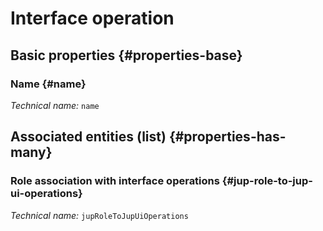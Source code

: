 # Interface operation
<!--- THIS FILE IS GENERATED PLEASE DO NOT EDIT IT DIRECTLY --->



<OH code="jupUiOperation"/>


## Basic properties {#properties-base}

### Name {#name}



*Technical name:* ```name```
<PH code="jupUiOperation:name"/>




## Associated entities (list) {#properties-has-many}

### Role association with interface operations {#jup-role-to-jup-ui-operations}



*Technical name:* ```jupRoleToJupUiOperations```
<PH code="jupUiOperation:jupRoleToJupUiOperations"/>




